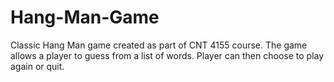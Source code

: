 # Hang-Man-Game
Classic Hang Man game created as part of CNT 4155 course. The game allows a player to guess from a list of words. Player can then choose to play again or quit.
